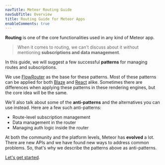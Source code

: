 ```yaml
---
navTitle: Meteor Routing Guide
navSubTitle: Overview
title: Routing Guide for Meteor Apps
enableComments: true
---
```


**Routing** is one of the core functionalities used in any kind of Meteor app. 

> When it comes to routing, we can't discuss about it without mentioning **subscriptions and data management**.

In this guide, we will suggest a few successful **patterns** for managing routes and subscriptions.

We use [FlowRouter](https://github.com/meteorhacks/flow-router) as the base for these patterns. Most of these patterns can be applied for both [Blaze](https://www.meteor.com/blaze) and [React](http://facebook.github.io/react/) alike. Sometimes there are differences when applying these patterns in these rendering engines, but the core idea will be the same.

We'll also talk about some of the **anti-patterns** and the alternatives you can use instead. Here are a few such anti-patterns:

* Route-level subscription management
* Data management in the router
* Managing auth logic inside the router

At both the community and the platform levels, Meteor has **evolved** a lot. There are new APIs and we have found new ways to address common problems. So, that's why we describe the patterns above as anti-patterns.

[Let's get started](/academy/meteor-routing-guide/content/introduction-to-flow-router).